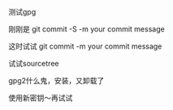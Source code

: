 测试gpg

刚刚是 git commit -S -m your commit message

这时试试 git commit -m your commit message

试试sourcetree

gpg2什么鬼，安装，又卸载了

使用新密钥～再试试

